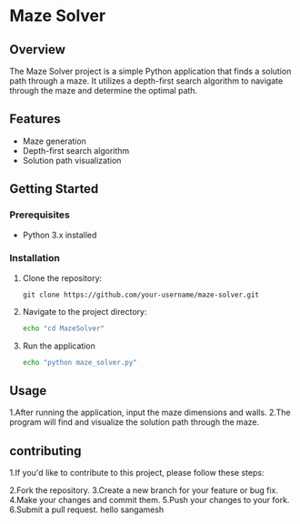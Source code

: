 # Maze Solver

## Overview

The Maze Solver project is a simple Python application that finds a solution path through a maze. It utilizes a depth-first search algorithm to navigate through the maze and determine the optimal path.

## Features

- Maze generation
- Depth-first search algorithm
- Solution path visualization

## Getting Started

### Prerequisites

- Python 3.x installed

### Installation

1. Clone the repository:

       git clone https://github.com/your-username/maze-solver.git

2. Navigate to the project directory:
      ```bash
      echo "cd MazeSolver" 
      ```
      
   
4.  Run the application

       ```bash
      echo "python maze_solver.py" 
      ```
    
## Usage
1.After running the application, input the maze dimensions and walls.
2.The program will find and visualize the solution path through the maze.

## contributing
1.If you'd like to contribute to this project, please follow these steps:

2.Fork the repository.
3.Create a new branch for your feature or bug fix.
4.Make your changes and commit them.
5.Push your changes to your fork.
6.Submit a pull request.
hello sangamesh


